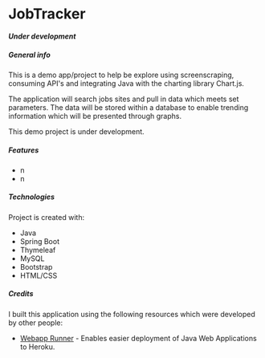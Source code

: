 # JobTracker
***Under development***

##### General info
This is a demo app/project to help be explore using screenscraping, consuming API's and integrating Java with the charting library Chart.js.

The application will search jobs sites and pull in data which meets set parameters. The data will be stored within a database to enable trending information which will be presented through graphs.

This demo project is under development.

##### Features
* n
* n

##### Technologies
Project is created with:
* Java
* Spring Boot
* Thymeleaf
* MySQL
* Bootstrap
* HTML/CSS

##### Credits
I built this application using the following resources which were developed by other people:
* [Webapp Runner](https://github.com/heroku/webapp-runner) - Enables easier deployment of Java Web Applications to Heroku.
